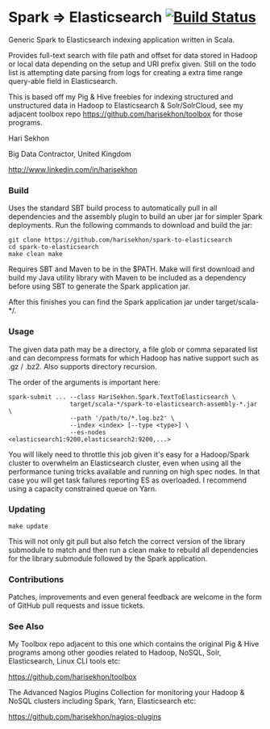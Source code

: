 Spark => Elasticsearch [![Build Status](https://travis-ci.org/harisekhon/spark-to-elasticsearch.svg?branch=master)](https://travis-ci.org/harisekhon/spark-to-elasticsearch)
================================

Generic Spark to Elasticsearch indexing application written in Scala.

Provides full-text search with file path and offset for data stored in Hadoop or local data depending on the setup and URI prefix given. Still on the todo list is attempting date parsing from logs for creating a extra time range query-able field in Elasticsearch.

This is based off my Pig & Hive freebies for indexing structured and unstructured data in Hadoop to Elasticsearch & Solr/SolrCloud, see my adjacent toolbox repo https://github.com/harisekhon/toolbox for those programs.

Hari Sekhon

Big Data Contractor, United Kingdom

http://www.linkedin.com/in/harisekhon

### Build ###

Uses the standard SBT build process to automatically pull in all dependencies and the assembly plugin to build an uber jar for simpler Spark deployments. Run the following commands to download and build the jar:

```
git clone https://github.com/harisekhon/spark-to-elasticsearch
cd spark-to-elasticsearch
make clean make
```
Requires SBT and Maven to be in the $PATH. Make will first download and build my Java utility library with Maven to be included as a dependency before using SBT to generate the Spark application jar.

After this finishes you can find the Spark application jar under target/scala-*/.

### Usage ###

The given data path may be a directory, a file glob or comma separated list and can decompress formats for which Hadoop has native support such as .gz / .bz2. Also supports directory recursion.

The order of the arguments is important here:
```
spark-submit ... --class HariSekhon.Spark.TextToElasticsearch \
                 target/scala-*/spark-to-elasticsearch-assembly-*.jar \
                 --path '/path/to/*.log.bz2' \
                 --index <index> [--type <type>] \
                 --es-nodes <elasticsearch1:9200,elasticsearch2:9200,...>
```

You will likely need to throttle this job given it's easy for a Hadoop/Spark cluster to overwhelm an Elasticsearch cluster, even when using all the performance tuning tricks available and running on high spec nodes. In that case you will get task failures reporting ES as overloaded. I recommend using a capacity constrained queue on Yarn.

### Updating ###
```
make update
```
This will not only git pull but also fetch the correct version of the library submodule to match and then run a clean make to rebuild all dependencies for the library submodule followed by the Spark application.

### Contributions ###

Patches, improvements and even general feedback are welcome in the form of GitHub pull requests and issue tickets.

### See Also ###

My Toolbox repo adjacent to this one which contains the original Pig & Hive programs among other goodies related to Hadoop, NoSQL, Solr, Elasticsearch, Linux CLI tools etc:

https://github.com/harisekhon/toolbox

The Advanced Nagios Plugins Collection for monitoring your Hadoop & NoSQL clusters including Spark, Yarn, Elasticsearch etc:

https://github.com/harisekhon/nagios-plugins
